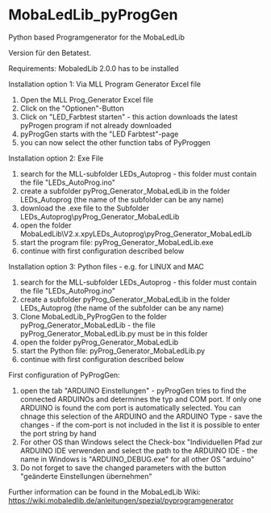 # MobaLedLib_pyProgGen
Python based Programgenerator for the MobaLedLib

Version für den Betatest.

Requirements:
MobaledLib 2.0.0 has to be installed

Installation option 1: Via MLL Program Generator Excel file
1. Open the MLL Prog_Generator Excel file
2. Click on the "Optionen"-Button
3. Click on "LED_Farbtest starten" - this action downloads the latest pyProgen program if not already downloaded
4. pyProgGen starts with the "LED Farbtest"-page
5. you can now select the other function tabs of PyProggen

Installation option 2: Exe File
1. search for the MLL-subfolder LEDs_Autoprog - this folder must contain the file "LEDs_AutoProg.ino"
2. create a subfolder pyProg_Generator_MobaLedLib in the folder LEDs_Autoprog (the name of the subfolder can be any name)
3. download the .exe file to the Subfolder LEDs_Autoprog\pyProg_Generator_MobaLedLib
4. open the folder MobaLedLib\V2.x.xpyLEDs_Autoprog\pyProg_Generator_MobaLedLib
5. start the program file: pyProg_Generator_MobaLedLib.exe
6. continue with first configuration described below

Installation option 3: Python files - e.g. for LINUX and MAC
1. search for the MLL-subfolder LEDs_Autoprog - this folder must contain the file "LEDs_AutoProg.ino"
2. create a subfolder pyProg_Generator_MobaLedLib in the folder LEDs_Autoprog (the name of the subfolder can be any name)
3. Clone MobaLedLib_PyProgGen to the folder pyProg_Generator_MobaLedLib - the file pyProg_Generator_MobaLedLib.py must be in this folder
3. open the folder pyProg_Generator_MobaLedLib
4. start the Python file: pyProg_Generator_MobaLedLib.py
5. continue with first configuration described below


First configuration of PyProgGen:
1. open the tab "ARDUINO Einstellungen" - pyProgGen tries to find the connected ARDUINOs and determines the typ and COM port. If only one ARDUINO is found the com port is automatically selected. You can chnage this selection of the ARDUINO and the ARDUINO Type - save the changes - if the com-port is not included in the list it is possible to enter the port string by hand
2. For other OS than Windows select the Check-box "Individuellen Pfad zur ARDUINO IDE verwenden and select the path to the ARDUINO IDE - the name in Windows is "ARDUINO_DEBUG.exe" for all other OS "arduino"
3. Do not forget to save the changed parameters with the button "geänderte Einstellungen übernehmen"



Further information can be found in the MobaLedLib Wiki: https://wiki.mobaledlib.de/anleitungen/spezial/pyprogramgenerator
